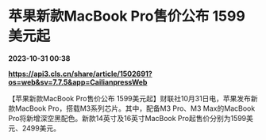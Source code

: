 # 苹果新款MacBook Pro售价公布 1599美元起

**2023-10-31 00:38**

**https://api3.cls.cn/share/article/1502691?os=web&sv=7.7.5&app=CailianpressWeb**

【苹果新款MacBook Pro售价公布 1599美元起】财联社10月31日电，苹果发布新款MacBook Pro，搭载M3系列芯片。其中，配备M3 Pro、M3 Max的MacBook Pro将新增深空黑配色。新款14英寸及16英寸MacBook Pro起售价分别为1599美元、2499美元。